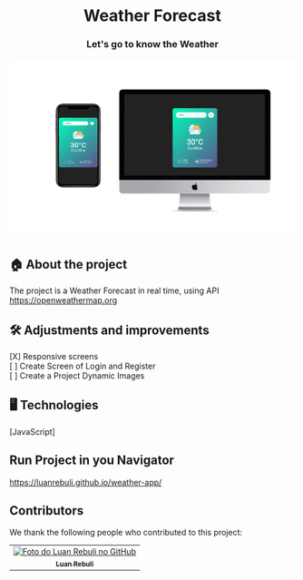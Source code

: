 
<h1 align="center">Weather Forecast</h1>

<h3 align="center">
  Let's go to know the Weather
</h3>

<img src="./assets/pcandmobilepicture.png" alt="img project">

## 🏠 About the project

The project is a Weather Forecast in real time, using API https://openweathermap.org
<br>


## 🛠️ Adjustments and improvements

[X] Responsive screens <br>
[ ] Create Screen of Login and Register <br>
[ ] Create a Project Dynamic Images

## 🖥️ Technologies

[JavaScript]


## Run Project in you Navigator

https://luanrebuli.github.io/weather-app/

## Contributors

We thank the following people who contributed to this project:

<table>
  <tr>
    <td align="center">
      <a href="#">
        <img src="https://avatars.githubusercontent.com/u/39808312?s=400&u=979267330c7ff3d03836b693538d67d904c9baad&v=4" width="100px;" alt="Foto do Luan Rebuli no GitHub"/><br>
        <sub>
          <b>Luan Rebuli</b>
        </sub>
      </a>
    </td>
  </tr>
</table>



